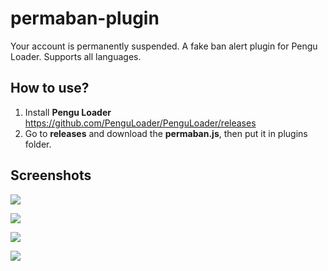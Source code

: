 # permaban-plugin
Your account is permanently suspended. A fake ban alert plugin for Pengu Loader. Supports all languages.

## How to use?

1. Install **Pengu Loader** https://github.com/PenguLoader/PenguLoader/releases
2. Go to **releases** and download the **permaban.js**, then put it in plugins folder.

## Screenshots

![](https://i.imgur.com/kfXsrgn.png)

![](https://i.imgur.com/kseClZT.png)

![](https://i.imgur.com/JxuM6h9.png)

![](https://i.imgur.com/MVKlfg9.png)
